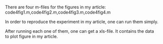 There are four m-files for the figures in my article:
  code4fig1.m,code4fig2.m,code4fig3.m,code4fig4.m
  
In order to reproduce the experiment in my article, one can run them simply.

After running each one of them, one can get a xls-file.
It contains the data to plot figure in my article.

